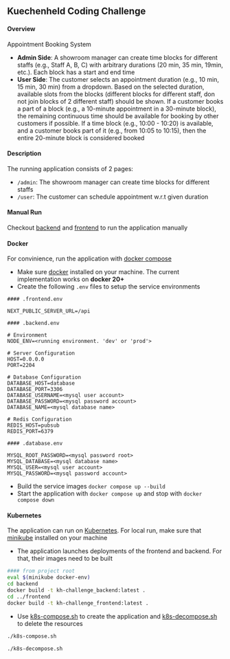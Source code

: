 ## Kuechenheld Coding Challenge

#### Overview

Appointment Booking System

-   **Admin Side**: A showroom manager can create time blocks for different staffs (e.g., Staff A, B, C) with arbitrary durations (20 min, 35 min, 19min, etc.). Each block has a start and end time
-   **User Side**: The customer selects an appointment duration (e.g., 10 min, 15 min, 30 min) from a dropdown. Based on the selected duration, available slots from the blocks (different blocks for different staff, don not join blocks of 2 different staff) should be shown. If a customer books a part of a block (e.g., a 10-minute appointment in a 30-minute block), the remaining continuous time should be available for booking by other customers if possible. If a time block (e.g., 10:00 - 10:20) is available, and a customer books part of it (e.g., from 10:05 to 10:15), then the entire 20-minute block is considered booked

#### Description

The running application consists of 2 pages:

-   `/admin`: The showroom manager can create time blocks for different staffs
-   `/user`: The customer can schedule appointment w.r.t given duration

#### Manual Run

Checkout [backend](./backend/README.md#manual-run) and [frontend](./frontend/README.md#manual-run) to run the application manually

#### Docker

For convinience, run the application with [docker compose](https://docs.docker.com/reference/compose-file/)

-   Make sure [docker](https://docs.docker.com/) installed on your machine. The current implementation works on **docker 20+**
-   Create the following `.env` files to setup the service environments

```.env
#### .frontend.env

NEXT_PUBLIC_SERVER_URL=/api
```

```.env
#### .backend.env

# Environment
NODE_ENV=<running environment. 'dev' or 'prod'>

# Server Configuration
HOST=0.0.0.0
PORT=2204

# Database Configuration
DATABASE_HOST=database
DATABASE_PORT=3306
DATABASE_USERNAME=<mysql user account>
DATABASE_PASSWORD=<mysql password account>
DATABASE_NAME=<mysql database name>

# Redis Configuration
REDIS_HOST=pubsub
REDIS_PORT=6379
```

```.env
#### .database.env

MYSQL_ROOT_PASSWORD=<mysql password root>
MYSQL_DATABASE=<mysql database name>
MYSQL_USER=<mysql user account>
MYSQL_PASSWORD=<mysql password account>
```

-   Build the service images `docker compose up --build`
-   Start the application with `docker compose up` and stop with `docker compose down`

#### Kubernetes

The application can run on [Kubernetes](https://kubernetes.io/). For local run, make sure that [minikube](https://kubernetes.io/de/docs/tasks/tools/install-minikube/) installed on your machine

-   The application launches deployments of the frontend and backend. For that, their images need to be built

```sh
#### from project root
eval $(minikube docker-env)
cd backend
docker build -t kh-challenge_backend:latest .
cd ../frontend
docker build -t kh-challenge_frontend:latest .
```

-   Use [k8s-compose.sh](./k8s-compose.sh) to create the application and [k8s-decompose.sh](./k8s-decompose.sh) to delete the resources

```sh
./k8s-compose.sh
```

```sh
./k8s-decompose.sh
```
